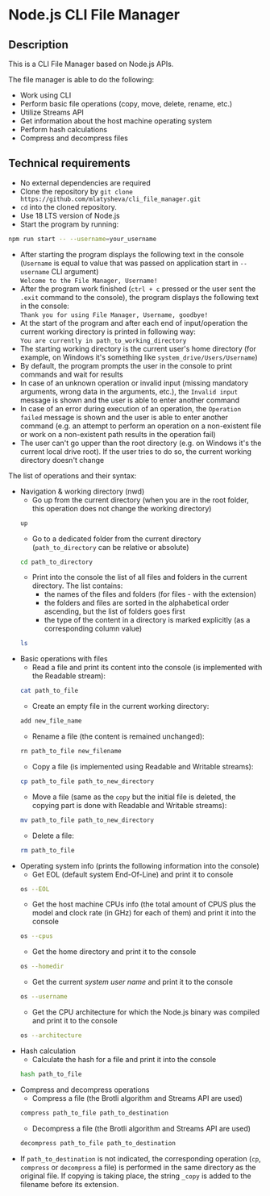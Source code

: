 # Node.js CLI File Manager

## Description

This is a CLI File Manager based on Node.js APIs.

The file manager is able to do the following:

- Work using CLI
- Perform basic file operations (copy, move, delete, rename, etc.)
- Utilize Streams API
- Get information about the host machine operating system
- Perform hash calculations
- Compress and decompress files

## Technical requirements

- No external dependencies are required
- Clone the repository by `git clone https://github.com/mlatysheva/cli_file_manager.git`
- `cd` into the cloned repository.
- Use 18 LTS version of Node.js
- Start the program by running:
```bash
npm run start -- --username=your_username
```
- After starting the program displays the following text in the console (`Username` is equal to value that was passed on application start in `--username` CLI argument)  
`Welcome to the File Manager, Username!`  
- After the program work finished (`ctrl + c` pressed or the user sent the `.exit` command to the console), the program displays the following text in the console:  
`Thank you for using File Manager, Username, goodbye!`  
- At the start of the program and after each end of input/operation the current working directory is printed in following way:  
`You are currently in path_to_working_directory`  
- The starting working directory is the current user's home directory (for example, on Windows it's something like `system_drive/Users/Username`)
- By default, the program prompts the user in the console to print commands and wait for results  
- In case of an unknown operation or invalid input (missing mandatory arguments, wrong data in the arguments, etc.), the `Invalid input` message is shown and the user is able to enter another command
- In case of an error during execution of an operation, the `Operation failed` message is shown and the user is able to enter another command (e.g. an attempt to perform an operation on a non-existent file or work on a non-existent path results in the operation fail)
- The user can't go upper than the root directory (e.g. on Windows it's the current local drive root). If the user tries to do so, the current working directory doesn't change  

The list of operations and their syntax:
- Navigation & working directory (nwd)
    - Go up from the current directory (when you are in the root folder, this operation does not change the working directory)  
    ```bash
    up
    ```
    - Go to a dedicated folder from the current directory (`path_to_directory` can be relative or absolute)
    ```bash
    cd path_to_directory
    ```
    - Print into the console the list of all files and folders in the current directory. The list contains:
        - the names of the files and folders (for files - with the extension)
        - the folders and files are sorted in the alphabetical order ascending, but the list of folders goes first
        - the type of the content in a directory is marked explicitly (as a corresponding column value)
    ```bash
    ls
    ```
- Basic operations with files
    - Read a file and print its content into the console (is implemented with the Readable stream): 
    ```bash
    cat path_to_file
    ```
    - Create an empty file in the current working directory: 
    ```bash
    add new_file_name
    ```
    - Rename a file (the content is remained unchanged): 
    ```bash
    rn path_to_file new_filename
    ```
    - Copy a file (is implemented using Readable and Writable streams): 
    ```bash
    cp path_to_file path_to_new_directory
    ```
    - Move a file (same as the `copy` but the initial file is deleted, the copying part is done with Readable and Writable streams): 
    ```bash
    mv path_to_file path_to_new_directory
    ```
    - Delete a file: 
    ```bash
    rm path_to_file
    ```
- Operating system info (prints the following information into the console)
    - Get EOL (default system End-Of-Line) and print it to console  
    ```bash
    os --EOL
    ```
    - Get the host machine CPUs info (the total amount of CPUS plus the model and clock rate (in GHz) for each of them) and print it into the console  
    ```bash
    os --cpus
    ```
    - Get the home directory and print it to the console  
    ```bash
    os --homedir
    ```
    - Get the current *system user name* and print it to the console  
    ```bash
    os --username
    ```
    - Get the CPU architecture for which the Node.js binary was compiled and print it to the console  
    ```bash
    os --architecture
    ```
- Hash calculation  
    - Calculate the hash for a file and print it into the console  
    ```bash
    hash path_to_file
    ```
- Compress and decompress operations  
    - Compress a file (the Brotli algorithm and Streams API are used)  
    ```bash
    compress path_to_file path_to_destination
    ```
    - Decompress a file (the Brotli algorithm and Streams API are used)  
    ```bash
    decompress path_to_file path_to_destination
    ```  
- If `path_to_destination` is not indicated, the corresponding operation (`cp`, `compress` or `decompress` a file) is performed in the same directory as the original file. If copying is taking place, the string `_copy` is added to the filename before its extension.